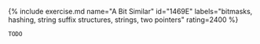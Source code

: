 {% include exercise.md name="A Bit Similar" id="1469E" labels="bitmasks, hashing, string suffix structures, strings, two pointers" rating=2400 %}

```
TODO
```
